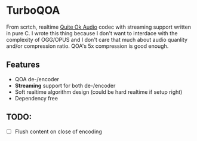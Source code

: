 # TurboQOA

From scrtch, realtime [Quite Ok Audio](https://qoaformat.org/) codec with streaming support written in pure C. I wrote this thing because I don't want to interdace with the complexity of OGG/OPUS and I don't care that much about audio quanlity and/or compression ratio. QOA's 5x compression is good enough.

## Features

* QOA de-/encoder
* **Streaming** support for both de-/encoder
* Soft realtime algorithm design (could be hard realtime if setup right)
* Dependency free

## TODO:

- [ ] Flush content on close of encoding

